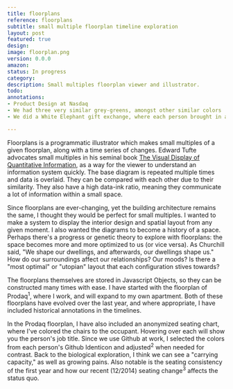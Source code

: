```yaml
---
title: floorplans
reference: floorplans
subtitle: small multiple floorplan timeline exploration
layout: post
featured: true
design: 
image: floorplan.png
version: 0.0.0
amazon: 
status: In progress
category: 
description: Small multiples floorplan viewer and illustrator.
todo:
annotations:
- Product Design at Nasdaq
- We had three very similar grey-greens, amongst other similar colors
- We did a White Elephant gift exchange, where each person brought in a gift. Your final gift was tied to your new seat. Seat exchanges post-gifts were possible. In this way, we "randomized" the seating. It'd be interesting to examine if personality affected the seats, as manifest in the gifts selected on both sides.

---
```


Floorplans is a programmatic illustrator which makes small multiples of a given floorplan, along with a time series of changes. Edward Tufte advocates small multiples in his seminal book <a href="http://www.amazon.com/gp/product/0961392142/ref=as_li_tl?ie=UTF8&camp=1789&creative=390957&linkCode=as2">The Visual Display of Quantitative Information</a>, as a way for the viewer to understand an information system quickly. The base diagram is repeated multiple times and data is overlaid. They can be compared with each other due to their similarity. They also have a high data-ink ratio, meaning they communicate a lot of information within a small space.

Since floorplans are ever-changing, yet the building architecture remains the same, I thought they would be perfect for small multiples. I wanted to make a system to display the interior design and spatial layout from any given moment. I also wanted the diagrams to become a history of a space. Perhaps there's a progress or genetic theory to explore with floorplans: the space becomes more and more optimized to us (or vice versa). As Churchill said, "We shape our dwellings, and afterwards, our dwellings shape us." How do our surroundings affect our relationships? Our moods? Is there a "most optimal" or "utopian" layout that each configuration stives towards?

The floorplans themselves are stored in Javascript Objects, so they can be constructed many times with ease. I have started with the floorplan of Prodaq<sup>1</sup>, where I work, and will expand to my own apartment. Both of these floorplans have evolved over the last year, and where appropriate, I have included historical annotations in the timelines. 

In the Prodaq floorplan, I have also included an anonymized seating chart, where I've colored the chairs to the occupant. Hovering over each will show you the person's job title. Since we use Github at work, I selected the colors from each person's Github Identicon and adjusted<sup>2</sup> when needed for contrast. Back to the biological exploration, I think we can see a "carrying capacity," as well as growing pains. Also notable is the seating consistency of the first year and how our recent (12/2014) seating change<sup>3</sup> affects the status quo.